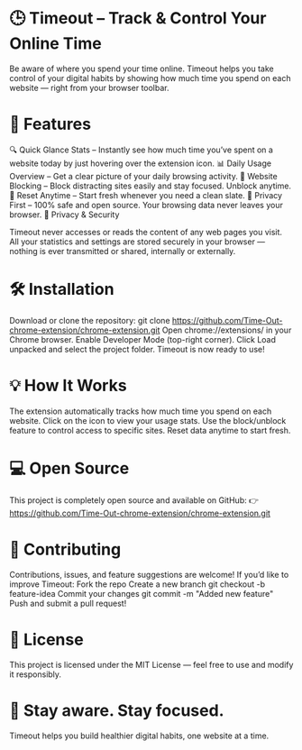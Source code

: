 # 🕒 Timeout – Track & Control Your Online Time
Be aware of where you spend your time online.
Timeout helps you take control of your digital habits by showing how much time you spend on each website — right from your browser toolbar.

# 🌟 Features
🔍 Quick Glance Stats – Instantly see how much time you’ve spent on a website today by just hovering over the extension icon.
📊 Daily Usage Overview – Get a clear picture of your daily browsing activity.
🚫 Website Blocking – Block distracting sites easily and stay focused. Unblock anytime.
🔄 Reset Anytime – Start fresh whenever you need a clean slate.
🧩 Privacy First – 100% safe and open source. Your browsing data never leaves your browser.
🔐 Privacy & Security

Timeout never accesses or reads the content of any web pages you visit.
All your statistics and settings are stored securely in your browser — nothing is ever transmitted or shared, internally or externally.

# 🛠️ Installation
Download or clone the repository:
git clone https://github.com/Time-Out-chrome-extension/chrome-extension.git
Open chrome://extensions/ in your Chrome browser.
Enable Developer Mode (top-right corner).
Click Load unpacked and select the project folder.
Timeout is now ready to use!

# 💡 How It Works

The extension automatically tracks how much time you spend on each website.
Click on the icon to view your usage stats.
Use the block/unblock feature to control access to specific sites.
Reset data anytime to start fresh.

# 💻 Open Source
This project is completely open source and available on GitHub:
👉 https://github.com/Time-Out-chrome-extension/chrome-extension.git

# 🤝 Contributing
Contributions, issues, and feature suggestions are welcome!
If you’d like to improve Timeout:
Fork the repo
Create a new branch
git checkout -b feature-idea
Commit your changes
git commit -m "Added new feature"
Push and submit a pull request!

# 🧭 License
This project is licensed under the MIT License — feel free to use and modify it responsibly.

# 🧠 Stay aware. Stay focused.
Timeout helps you build healthier digital habits, one website at a time.
